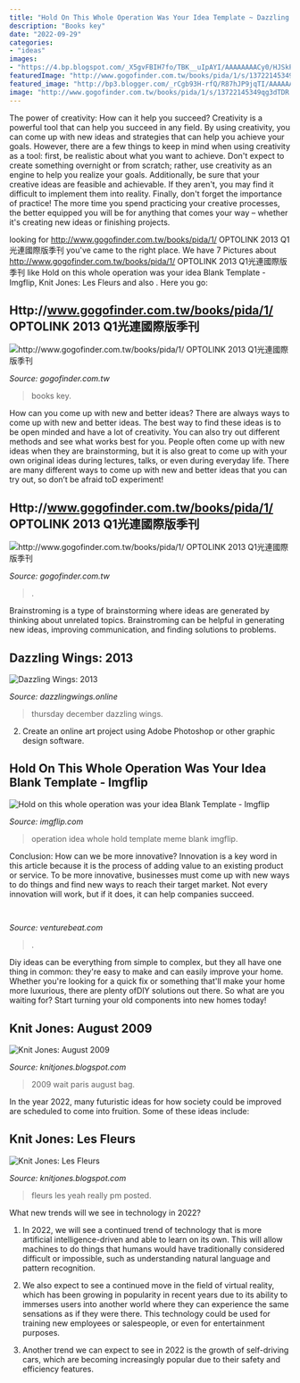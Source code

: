 ```yaml
---
title: "Hold On This Whole Operation Was Your Idea Template ~ Dazzling Wings: 2013"
description: "Books key"
date: "2022-09-29"
categories:
- "ideas"
images:
- "https://4.bp.blogspot.com/_X5gvFBIH7fo/TBK__uIpAYI/AAAAAAAACy0/HJSkPFNwnZI/s1600/IMG_2642.JPG"
featuredImage: "http://www.gogofinder.com.tw/books/pida/1/s/13722145349qg3dTDR.jpg"
featured_image: "http://bp3.blogger.com/_rCgb93H-rfQ/R87hJP9jqTI/AAAAAAAAAAM/wmFDNisfems/S730/DW-full.jpg"
image: "http://www.gogofinder.com.tw/books/pida/1/s/13722145349qg3dTDR.jpg"
---
```



The power of creativity: How can it help you succeed?
Creativity is a powerful tool that can help you succeed in any field. By using creativity, you can come up with new ideas and strategies that can help you achieve your goals. However, there are a few things to keep in mind when using creativity as a tool: first, be realistic about what you want to achieve. Don't expect to create something overnight or from scratch; rather, use creativity as an engine to help you realize your goals. Additionally, be sure that your creative ideas are feasible and achievable. If they aren't, you may find it difficult to implement them into reality. Finally, don't forget the importance of practice! The more time you spend practicing your creative processes, the better equipped you will be for anything that comes your way – whether it's creating new ideas or finishing projects.

	

		
looking for http://www.gogofinder.com.tw/books/pida/1/ OPTOLINK 2013 Q1光連國際版季刊 you've came to the right place. We have 7 Pictures about http://www.gogofinder.com.tw/books/pida/1/ OPTOLINK 2013 Q1光連國際版季刊 like Hold on this whole operation was your idea Blank Template - Imgflip, Knit Jones: Les Fleurs and also . Here you go:
		
    
## Http://www.gogofinder.com.tw/books/pida/1/ OPTOLINK 2013 Q1光連國際版季刊

<img loading=lazy src="http://www.gogofinder.com.tw/books/pida/1/s/13722145344EEs5n2P.jpg" onerror="this.onerror=null;this.src='https://tse4.mm.bing.net/th?id=OIP.csb2FLgBB5qwG6WhMk3ibwHaKf&amp;pid=15.1';" alt="http://www.gogofinder.com.tw/books/pida/1/ OPTOLINK 2013 Q1光連國際版季刊">

_Source: gogofinder.com.tw_

>books key. 

	

How can you come up with new and better ideas?
There are always ways to come up with new and better ideas. The best way to find these ideas is to be open minded and have a lot of creativity. You can also try out different methods and see what works best for you. People often come up with new ideas when they are brainstorming, but it is also great to come up with your own original ideas during lectures, talks, or even during everyday life. There are many different ways to come up with new and better ideas that you can try out, so don’t be afraid toD experiment!

    
## Http://www.gogofinder.com.tw/books/pida/1/ OPTOLINK 2013 Q1光連國際版季刊

<img loading=lazy src="http://www.gogofinder.com.tw/books/pida/1/s/13722145349qg3dTDR.jpg" onerror="this.onerror=null;this.src='https://tse4.mm.bing.net/th?id=OIP.8JPea_FGhh5es4yEjA7TkgHaKf&amp;pid=15.1';" alt="http://www.gogofinder.com.tw/books/pida/1/ OPTOLINK 2013 Q1光連國際版季刊">

_Source: gogofinder.com.tw_

>. 

	

Brainstroming is a type of brainstorming where ideas are generated by thinking about unrelated topics. Brainstroming can be helpful in generating new ideas, improving communication, and finding solutions to problems.

    
## Dazzling Wings: 2013

<img loading=lazy src="http://bp3.blogger.com/_rCgb93H-rfQ/R87hJP9jqTI/AAAAAAAAAAM/wmFDNisfems/S730/DW-full.jpg" onerror="this.onerror=null;this.src='https://tse2.mm.bing.net/th?id=OIP.pfwMR-hX7UZFUhLhyBRDsQHaD1&amp;pid=15.1';" alt="Dazzling Wings: 2013">

_Source: dazzlingwings.online_

>thursday december dazzling wings. 

	

2. Create an online art project using Adobe Photoshop or other graphic design software.

    
## Hold On This Whole Operation Was Your Idea Blank Template - Imgflip

<img loading=lazy src="https://i.imgflip.com/2qerll.jpg" onerror="this.onerror=null;this.src='https://tse1.mm.bing.net/th?id=OIP.XcAYpkjIfmrNX2gWORIWlQHaEl&amp;pid=15.1';" alt="Hold on this whole operation was your idea Blank Template - Imgflip">

_Source: imgflip.com_

>operation idea whole hold template meme blank imgflip. 

	

Conclusion: How can we be more innovative?
Innovation is a key word in this article because it is the process of adding value to an existing product or service. To be more innovative, businesses must come up with new ways to do things and find new ways to reach their target market. Not every innovation will work, but if it does, it can help companies succeed.

    
## 

<img loading=lazy src="https://venturebeat.com/wp-content/uploads/2019/05/74266d24fd9585a279168998fe610f2c.png" onerror="this.onerror=null;this.src='https://tse2.mm.bing.net/th?id=OIP.Hz96xvMvwJ2lxUw8diuNLgAAAA&amp;pid=15.1';" alt="">

_Source: venturebeat.com_

>. 

	

Diy ideas can be everything from simple to complex, but they all have one thing in common: they're easy to make and can easily improve your home. Whether you're looking for a quick fix or something that'll make your home more luxurious, there are plenty ofDIY solutions out there. So what are you waiting for? Start turning your old components into new homes today!

    
## Knit Jones: August 2009

<img loading=lazy src="https://4.bp.blogspot.com/_X5gvFBIH7fo/SorKqHUrUuI/AAAAAAAACa0/gVH2qjz-LLI/s320/gp675485-00qlv01.jpg" onerror="this.onerror=null;this.src='https://tse2.mm.bing.net/th?id=OIP.ME9PWwstEJqCEDTejVeHIwAAAA&amp;pid=15.1';" alt="Knit Jones: August 2009">

_Source: knitjones.blogspot.com_

>2009 wait paris august bag. 

	

In the year 2022, many futuristic ideas for how society could be improved are scheduled to come into fruition. Some of these ideas include: 

    
## Knit Jones: Les Fleurs

<img loading=lazy src="https://4.bp.blogspot.com/_X5gvFBIH7fo/TBK__uIpAYI/AAAAAAAACy0/HJSkPFNwnZI/s1600/IMG_2642.JPG" onerror="this.onerror=null;this.src='https://tse1.mm.bing.net/th?id=OIP.GNhRVtEDftidOEm4oc7n4gHaLG&amp;pid=15.1';" alt="Knit Jones: Les Fleurs">

_Source: knitjones.blogspot.com_

>fleurs les yeah really pm posted. 

	

What new trends will we see in technology in 2022?
1. In 2022, we will see a continued trend of technology that is more artificial intelligence-driven and able to learn on its own. This will allow machines to do things that humans would have traditionally considered difficult or impossible, such as understanding natural language and pattern recognition.
2. We also expect to see a continued move in the field of virtual reality, which has been growing in popularity in recent years due to its ability to immerses users into another world where they can experience the same sensations as if they were there. This technology could be used for training new employees or salespeople, or even for entertainment purposes.

3. Another trend we can expect to see in 2022 is the growth of self-driving cars, which are becoming increasingly popular due to their safety and efficiency features.


